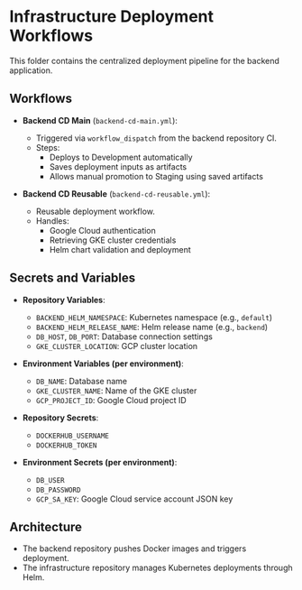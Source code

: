 # Infrastructure Deployment Workflows

This folder contains the centralized deployment pipeline for the backend application.

## Workflows

- **Backend CD Main** (`backend-cd-main.yml`):
  - Triggered via `workflow_dispatch` from the backend repository CI.
  - Steps:
    - Deploys to Development automatically
    - Saves deployment inputs as artifacts
    - Allows manual promotion to Staging using saved artifacts

- **Backend CD Reusable** (`backend-cd-reusable.yml`):
  - Reusable deployment workflow.
  - Handles:
    - Google Cloud authentication
    - Retrieving GKE cluster credentials
    - Helm chart validation and deployment

## Secrets and Variables

- **Repository Variables**:
  - `BACKEND_HELM_NAMESPACE`: Kubernetes namespace (e.g., `default`)
  - `BACKEND_HELM_RELEASE_NAME`: Helm release name (e.g., `backend`)
  - `DB_HOST`, `DB_PORT`: Database connection settings
  - `GKE_CLUSTER_LOCATION`: GCP cluster location

- **Environment Variables (per environment)**:
  - `DB_NAME`: Database name
  - `GKE_CLUSTER_NAME`: Name of the GKE cluster
  - `GCP_PROJECT_ID`: Google Cloud project ID

- **Repository Secrets**:
  - `DOCKERHUB_USERNAME`
  - `DOCKERHUB_TOKEN`
- **Environment Secrets (per environment)**:
  - `DB_USER`
  - `DB_PASSWORD`
  - `GCP_SA_KEY`: Google Cloud service account JSON key

## Architecture

- The backend repository pushes Docker images and triggers deployment.
- The infrastructure repository manages Kubernetes deployments through Helm.